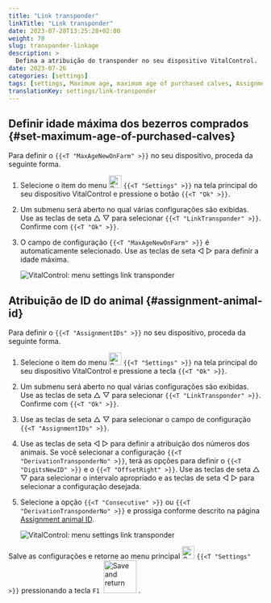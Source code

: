 ```yaml
---
title: "Link transponder"
linkTitle: "Link transponder"
date: 2023-07-28T13:25:28+02:00
weight: 70
slug: transponder-linkage
description: >
  Defina a atribuição do transponder no seu dispositivo VitalControl.
date: 2023-07-26
categories: [settings]
tags: [settings, Maximum age, maximum age of purchased calves, Assignment animal ID]
translationKey: settings/link-transponder
---
```

## Definir idade máxima dos bezerros comprados {#set-maximum-age-of-purchased-calves}
Para definir o `{{<T "MaxAgeNewOnFarm" >}}` no seu dispositivo, proceda da seguinte forma.

1. Selecione o item do menu <img src="/icons/gear.svg" width="25" align="bottom" alt="Settings" /> `{{<T "Settings" >}}` na tela principal do seu dispositivo VitalControl e pressione o botão `{{<T "Ok" >}}`.

2. Um submenu será aberto no qual várias configurações são exibidas. Use as teclas de seta △ ▽ para selecionar `{{<T "LinkTransponder" >}}`. Confirme com `{{<T "Ok" >}}`.

3. O campo de configuração `{{<T "MaxAgeNewOnFarm" >}}` é automaticamente selecionado. Use as teclas de seta ◁ ▷ para definir a idade máxima.

    ![VitalControl: menu settings link transponder](../images/maximumage.png "Purchased calves maximum age")

## Atribuição de ID do animal {#assignment-animal-id}

Para definir o `{{<T "AssignmentIDs" >}}` no seu dispositivo, proceda da seguinte forma.

1. Selecione o item do menu <img src="/icons/gear.svg" width="25" align="bottom" alt="Settings" /> `{{<T "Settings" >}}` na tela principal do seu dispositivo VitalControl e pressione a tecla `{{<T "Ok" >}}`.

2. Um submenu será aberto no qual várias configurações são exibidas. Use as teclas de seta △ ▽ para selecionar `{{<T "LinkTransponder" >}}`. Confirme com `{{<T "Ok" >}}`.

3. Use as teclas de seta △ ▽ para selecionar o campo de configuração `{{<T "AssignmentIDs" >}}`.

4. Use as teclas de seta ◁ ▷ para definir a atribuição dos números dos animais. Se você selecionar a configuração `{{<T "DerivationTransponderNo" >}}`, terá as opções para definir o `{{<T "DigitsNewID" >}}` e o `{{<T "OffsetRight" >}}`. Use as teclas de seta △ ▽ para selecionar o intervalo apropriado e as teclas de seta ◁ ▷ para selecionar a configuração desejada.

5. Selecione a opção `{{<T "Consecutive" >}}` ou `{{<T "DerivationTransponderNo" >}}` e prossiga conforme descrito na página [Assignment animal ID](../animal-registration/#assignment-animal-id).


    ![VitalControl: menu settings link transponder](../images/assignmentanimalid.png "Assignment animal ID")

Salve as configurações e retorne ao menu principal <img src="/icons/gear.svg" width="25" align="bottom" alt="Settings" /> `{{<T "Settings" >}}` pressionando a tecla `F1` &nbsp;<img src="/icons/footer/save_exit.svg" width="65" align="bottom" alt="Save and return" />&nbsp;.
